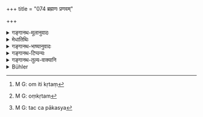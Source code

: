 +++
title = "074 ब्रह्मणः प्रणवम्"

+++

<details><summary>गङ्गानथ-मूलानुवादः</summary>

One should always pronounce the Praṇava in the beginning and at the end of the Veda. if it is not accompanied by the syllable ‘oṃ’ in the beginning, it trickles away; and (if it is not accompanied by it) at the end, it becomes shattered.—(74)
</details>

<details><summary>मेधातिथिः</summary>

अत्रापि पूर्वोक्तेन न्यायेन **ब्रह्मण आदाव् अन्ते च प्रणवं कुर्यात्** । ब्रह्मविषयाया अध्ययनक्रियाया इति द्रष्टव्यम् । **प्रणव**शब्द ॐकारवचनः । तथा च वक्ष्यति- **स्रवत्य् अन्ॐकृतम्** इति । **सर्वदा**ग्रहणम् अध्ययनविधिमात्रधर्मो यथा स्याद् इतरथा प्रकरणाद् ग्रहणार्थ एव ब्रह्मचारिणः स्यात् । अस्मिंस् तु सति यो ऽप्य् अविस्मरणार्थो यच् च "अहर् अहः स्वाध्यायम् अधीयीत" इति गृहस्थादीनाम्, तत्र सर्वत्र सिद्धं भवति । संध्याजपादौ तु स्वशब्देन विधास्यति- "एतद् अक्षरम् एतां च" (म्ध् २.७८) इति । न चायं वेदधर्मो येन यत्र कुत्रचिद् वैदिकवाक्योच्चारणम् आरभेत, तत्र प्राप्नुयात् । अतो होममन्त्रजपशास्त्रानुवचनयाज्यादीनाम् आरम्भे नास्ति प्रणवः, अन्यत्राप्य् उदाहरणार्थे वैदिकवाक्यव्याहारे । तस्मात् स्थितं प्राकरणिकस्वाध्यायाध्ययनविधिधर्मार्थं **सर्वदा**ग्रहणम् । प्रणवप्रयोगस्यान्वाहिकारम्भार्थता तु नित्यकालग्रहणानुवृत्त्यैव सिद्धा । 

- अस्यार्थवादः **स्रवत्य् अन्ॐकृतम्** । **पूर्वं** प्रारम्भे **अन्ॐकृतं **ब्रह्म** स्रवति** । ओमा कृतं[^२४९] ॐशब्देन संस्कृतम् । साधनं कृतेति समासः । अथ वा ॐकृत[^२५०] उच्चारितो यस्मिन् ब्रह्मणि तद् ॐकृतं सुखादित्वात् परनिपातः । **परस्ताच्** च समाप्तौ । चकारेणान्ॐकृतम् इति संबध्यते । **स्रवति विशीर्यति** इत्य् उभाभ्याम् अपि नैष्फल्यम् अध्ययनस्य प्रतिपाद्यते । अधीतं ब्रह्म यस्मिन् कर्मणि विनियुज्येत तन् निष्फलं भवतीति निन्दार्थवादश् च । पाकार्थं निषिक्तस्याप्राप्तपाकक्षीरादेर् अवच्छिद्रिते भाजने य इतस् ततो विक्षेपः प्रक्षरणं तत् स्रवतीत्य् उच्यते । लब्धपाकस्य[^२५१] पिण्डीभूतस्य भोग्यतां प्राप्तस्य यो विनाशः स विशरणम् ॥ २.७४ ॥


[^२५१]:
     M G: tac ca pākasya


[^२५०]:
     M G: oṃkṛtam


[^२४९]:
     M G: om iti kṛtaṃ
</details>

<details><summary>गङ्गानथ-भाष्यानुवादः</summary>

Here also, in accordance with what has gone before (under 71), ‘*one
should pronounce the Praṇava in the beginning and at the end of the
Veda*’;—which means that the syllable is to be pronounced in the
beginning and at the end of the action of reading the Veda.

The term ‘*praṇava*’ stands for the syllabic ‘*oṃ*’; as is clear from
what the text adds later on—‘not accompanied *by the syllable oṃ*.’

‘*Always*’—has been added in order to show that the rule applies to
every act of study. Without this term it would appear, from the context,
that it applies to only that *first* study by the Religious Student
which is done for the getting up of the text. When the adverb ‘always’
has been added, it becomes clear that the rule applies to all forms of
studying,—that which is done for the purpose of keeping the memory of
the text fresh, or that which is done by the Householder and other
people in obedience to the injunction that ‘the Veda should be studied
every day.’ As regards the reciting of Vedic mantras during the Twilight
Prayer, etc., the use of the syllable ‘oṃ’ the author is going to enjoin
directly (in Verse 78). What is laid down here is not meant to be a
necessary accompaniment of the Veda,—which would mean that the rule is
to be followed whenever one pronounces any Vedic passage; thus it is
that the Praṇava is not used with Vedic mantras on the following
occasions: at oblations poured into fire, or during the *japa* of
mantras, or in course of the teaching of scriptures, or at the
recitation of the ‘*Yājyā*’ and other hymns, or when Vedic passages are
quoted only by way of illustration. From all this it follows that the
adverb ‘*always*’ is meant to show only that the rule laid down applies
to that study of the Veda which forms the subject-matter of the context.
As for the necessity of using the *Praṇava* at the beginning of one’s
daily study, this is secured by the construing of the term ‘always’ of
the preceding verse with the present one.

In praise of what has been enjoined the text adds—‘*If it is not
accompanied by the syllable oṁ*, etc.’ If, in the beginning, the Veda is
not accompanied by the syllable ‘oṃ,’ *it trickles off*. The compound
‘*anoṅkṛtam*’ is to be expounded as ‘that which is not
*accompanied*,—*i.e*., sanctified—by the syllable *oṃ*’ according to
Pāṇini, 2. 1. 32; or, it may be expounded as ‘that Veda in which the
syllable *oṁ* is not uttered,’—the order of the terms in this case being
in accordance with the rule laid down in connection with the ‘*Sukhādi*’
group, according to Pāṇini, 6. 2. 170.

‘*At the end*’—at the close. The particle ‘and’ indicates that the term
‘not accompanied by the syllable *om*’ is to be construed here also.

‘*Trickles off-—becomes shattered*.’—Both these terms are meant to
indicate the futility of the study. The sense being that that religious
act, in which the Veda studied in the said defective fashion is used,
absolutely fails to accomplish its purpose. This is an *Arthavāda* meant
to be deprecatory of the said method of study. When milk is placed in a
pot, the milks passes off all round; and this is what is called
‘*trickling off*’; and if the milk becomes destroyed after it has been
boiled and become solidified, this is what is called ‘*becoming
shattered*.’—(74)
</details>

<details><summary>गङ्गानथ-टिप्पन्यः</summary>

‘*Viśīryati* ’—*avasthitim na labhate*, ‘does not obtain any standing’
(Kullūka);—‘becomes absolutely useless’ (Medhātithi);—‘is not
understood’ (Govindarāja and Nārāyaṇa),

This verse is quoted in *Madanapārijāta* (p. 99);—in *Vidhānapārijāta*
(p. 521);—and in *Smṛticandrikā* (Saṃskāra, p. 136) in support of the
view that the *Praṇava* should he pronounced at the close of the reading
also.
</details>

<details><summary>गङ्गानथ-तुल्य-वाक्यानि</summary>

*Apastamba-Dharmasūtra*, 4. 13. 16.—‘The syllable *Om* is the gate of
Heaven; therefore when going to read the Veda, one should begin with
it.’

*Viṣṇu-Smṛti*, 30,33.—‘The Praṇava should be pronounced.’
</details>

<details><summary>Bühler</summary>

074	Let him always pronounce the syllable Om at the beginning and at the end of (a lesson in) the Veda; (for) unless the syllable Om precede (the lesson) will slip away (from him), and unless it follow it will fade away.
</details>

